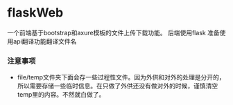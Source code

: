 # flaskWeb
一个前端基于bootstrap和axure模板的文件上传下载功能。
后端使用flask 准备使用api翻译功能翻译文件名
### 注意事项
- file/temp文件夹下面会存一些过程性文件。因为外供和对外的处理是分开的，所以需要存储一些临时信息。在只做了外供还没有做对外的时候，谨慎清空temp里的内容。不然就白做了。
